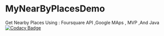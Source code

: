 # MyNearByPlacesDemo
Get Nearby Places Using : Foursquare API ,Google MAps , MVP ,And Java
[![Codacy Badge](https://api.codacy.com/project/badge/Grade/1110d24c01824b6baf43544651989a0b)](https://www.codacy.com/manual/Aia-Ashraf/MyNearByPlacesDemo?utm_source=github.com&amp;utm_medium=referral&amp;utm_content=Aia-Ashraf/MyNearByPlacesDemo&amp;utm_campaign=Badge_Grade)

